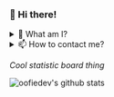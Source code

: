 ### 👋 Hi there!

<details>
<summary>🤔 What am I? </summary>
<br>
I'm a student who got an interest in computer science, music and art!
</details>

<details>
<summary>📫 How to contact me? </summary>
<br>
You can follow my progress here, on Github! or on my social media
 
 [Discord](https://discord.com/users/441816577424228353)
 <br>
 [Reddit](https://www.reddit.com/user/B0TPlayer)
</details>

*Cool statistic board thing*

![oofiedev's github stats](https://github-readme-stats.vercel.app/api?username=oofiedev&theme=dracula&show_icons=true)

<!--
**oofiedev/oofiedev** is a ✨ _special_ ✨ repository because its `README.md` (this file) appears on your GitHub profile.

Here are some ideas to get you started:

- 🔭 I’m currently working on ...
- 🌱 I’m currently learning ...
- 👯 I’m looking to collaborate on ...
- 🤔 I’m looking for help with ...
- 💬 Ask me about ...
- 📫 How to reach me: ...
- 😄 Pronouns: ...
- ⚡ Fun fact: ...
-->
